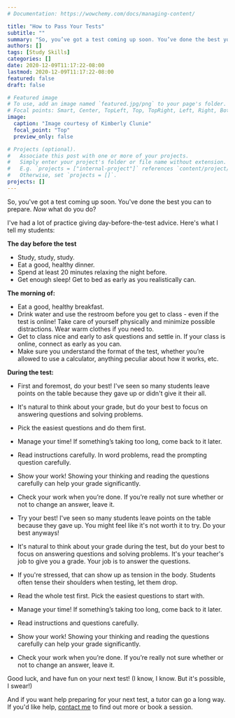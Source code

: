 ```yaml
---
# Documentation: https://wowchemy.com/docs/managing-content/

title: "How to Pass Your Tests"
subtitle: ""
summary: "So, you’ve got a test coming up soon. You’ve done the best you can to prepare. Now what do you do?"
authors: []
tags: [Study Skills]
categories: []
date: 2020-12-09T11:17:22-08:00
lastmod: 2020-12-09T11:17:22-08:00
featured: false
draft: false

# Featured image
# To use, add an image named `featured.jpg/png` to your page's folder.
# Focal points: Smart, Center, TopLeft, Top, TopRight, Left, Right, BottomLeft, Bottom, BottomRight.
image:
  caption: "Image courtesy of Kimberly Clunie"
  focal_point: "Top"
  preview_only: false

# Projects (optional).
#   Associate this post with one or more of your projects.
#   Simply enter your project's folder or file name without extension.
#   E.g. `projects = ["internal-project"]` references `content/project/deep-learning/index.md`.
#   Otherwise, set `projects = []`.
projects: []
---
```


So, you've got a test coming up soon. You've done the best you can to prepare. *Now* what do you do?

I've had a lot of practice giving day-before-the-test advice.  Here's what I tell my students:  

**The day before the test**

  * Study, study, study. 
  * Eat a good, healthy dinner. 
* Spend at least 20 minutes relaxing the night before. 
* Get enough sleep! Get to bed as early as you realistically can.

**The morning of:** 
* Eat a good, healthy breakfast. 
* Drink water and use the restroom before you get to class - even if the test is online! Take care of yourself physically and minimize possible distractions. Wear warm clothes if you need to. 
* Get to class nice and early to ask questions and settle in. If your class is online, connect as early as you can.  
* Make sure you understand the format of the test, whether you’re allowed to use a calculator, anything peculiar about how it works, etc. 

**During the test:**
 
* First and foremost, do your best! I've seen so many students leave points on the table because they gave up or didn't give it their all.  
* It's natural to think about your grade, but do your best to focus on answering questions and solving problems.   
* Pick the easiest questions and do them first. 
* Manage your time! If something’s taking too long, come back to it later. 
* Read instructions carefully. In word problems, read the prompting question carefully.
* Show your work! Showing your thinking and reading the questions carefully can help your grade significantly. 
* Check your work when you’re done. If you’re really not sure whether or not to change an answer, leave it. 

* Try your best! I've seen so many students leave points on the table because they gave up. You might feel like it's not worth it to try. Do your best anyways!  
* It's natural to think about your grade during the test, but do your best to focus on answering questions and solving problems. It's your teacher's job to give you a grade. Your job is to answer the questions.  
* If you're stressed, that can show up as tension in the body. Students often tense their shoulders when testing, let them drop.
* Read the whole test first. Pick the easiest questions to start with.
* Manage your time! If something’s taking too long, come back to it later.
* Read instructions and questions carefully.
* Show your work! Showing your thinking and reading the questions carefully can help your grade significantly.
* Check your work when you’re done. If you’re really not sure whether or not to change an answer, leave it.

 Good luck, and have fun on your next test!
(I know, I know. But it's possible, I swear!) 

And if you want help preparing for your next test, a tutor can go a long way. If you'd like help, [contact me](about/#contact) to find out more or book a session.  
